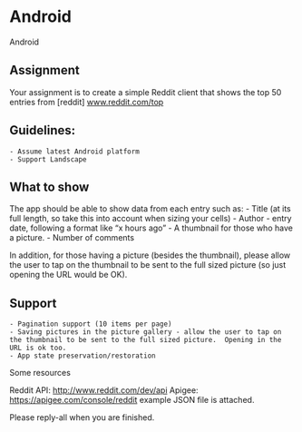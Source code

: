 # Android
Android

## Assignment
Your assignment is to create a simple Reddit client that shows the top 50 entries from [reddit] www.reddit.com/top

## Guidelines:
    - Assume latest Android platform
    - Support Landscape

## What to show
The app should be able to show data from each entry such as:
    - Title (at its full length, so take this into account when sizing your cells)
    - Author
    - entry date, following a format like “x hours ago” 
    - A thumbnail for those who have a picture.
    - Number of comments

In addition, for those having a picture (besides the thumbnail), please allow the user to tap on the thumbnail to be sent to the full sized picture (so just opening the URL would be OK).

## Support
    - Pagination support (10 items per page)
    - Saving pictures in the picture gallery - allow the user to tap on the thumbnail to be sent to the full sized picture.  Opening in the URL is ok too.
    - App state preservation/restoration

Some resources

Reddit API:  http://www.reddit.com/dev/api
Apigee:  https://apigee.com/console/reddit
example JSON file is attached.

Please reply-all when you are finished.
